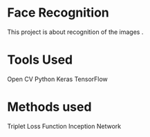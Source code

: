 # Face Recognition
This project is about recognition of the images .
# Tools Used
Open CV
Python
Keras
TensorFlow
# Methods used
Triplet Loss Function
Inception Network
